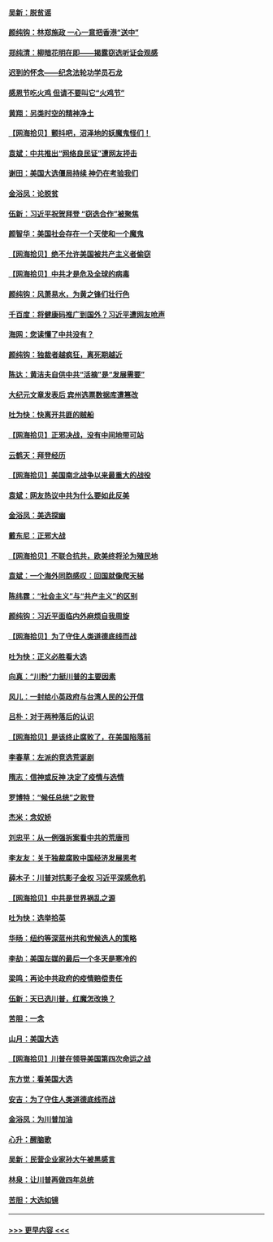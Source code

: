 #### [吴新：脱贫谣](../pages/nsc993/n12580839.md?t=11290602) 
#### [颜纯钩：林郑施政 一心一意把香港“送中”](../pages/nsc993/n12580805.md?t=11290602) 
#### [郑纯清：柳暗花明在即——揭露窃选听证会观感](../pages/nsc993/n12580795.md?t=11290602) 
#### [迟到的怀念——纪念法轮功学员石龙](../pages/nsc993/n12580245.md?t=11290602) 
#### [感恩节吃火鸡  但请不要叫它“火鸡节”](../pages/nsc993/n12580252.md?t=11290602) 
#### [黄翔：另类时空的精神净土](../pages/nsc993/n12578638.md?t=11290602) 
#### [【网海拾贝】颤抖吧，沼泽地的妖魔鬼怪们！](../pages/nsc993/n12578552.md?t=11290602) 
#### [袁斌：中共推出“网络良民证”遭网友抨击](../pages/nsc993/n12578511.md?t=11290602) 
#### [谢田：美国大选僵局持续 神仍在考验我们](../pages/nsc993/n12577432.md?t=11290602) 
#### [金浴凤：论脱贫](../pages/nsc993/n12576386.md?t=11290602) 
#### [伍新：习近平祝贺拜登 “窃选合作”被聚焦](../pages/nsc993/n12576358.md?t=11290602) 
#### [颜智华：美国社会存在一个天使和一个魔鬼](../pages/nsc993/n12574299.md?t=11290602) 
#### [【网海拾贝】绝不允许美国被共产主义者偷窃](../pages/nsc993/n12573396.md?t=11290602) 
#### [【网海拾贝】中共才是危及全球的病毒](../pages/nsc993/n12571204.md?t=11290602) 
#### [颜纯钩：风萧易水，为黄之锋们壮行色](../pages/nsc993/n12571487.md?t=11290602) 
#### [千百度：将健康码推广到国外？习近平遭网友呛声](../pages/nsc993/n12570808.md?t=11290602) 
#### [海网：您读懂了中共没有？](../pages/nsc993/n12570487.md?t=11290602) 
#### [颜纯钩：独裁者越疯狂，离死期越近](../pages/nsc993/n12569055.md?t=11290602) 
#### [陈达：黄洁夫自供中共“活摘”是“发展需要”](../pages/nsc993/n12568541.md?t=11290602) 
#### [大纪元文章发表后 宾州选票数据库遭篡改](../pages/nsc993/n12568105.md?t=11290602) 
#### [吐为快：快离开共匪的贼船](../pages/nsc993/n12568462.md?t=11290602) 
#### [【网海拾贝】正邪决战，没有中间地带可站](../pages/nsc993/n12568439.md?t=11290602) 
#### [云鹤天：拜登经历](../pages/nsc993/n12567294.md?t=11290602) 
#### [【网海拾贝】美国南北战争以来最重大的战役](../pages/nsc993/n12567247.md?t=11290602) 
#### [袁斌：网友热议中共为什么要如此反美](../pages/nsc993/n12567162.md?t=11290602) 
#### [金浴凤：美选探幽](../pages/nsc993/n12567147.md?t=11290602) 
#### [戴东尼：正邪大战](../pages/nsc993/n12567033.md?t=11290602) 
#### [【网海拾贝】不联合抗共，欧美终将沦为殖民地](../pages/nsc993/n12565068.md?t=11290602) 
#### [袁斌：一个海外同胞感叹：回国就像爬天梯](../pages/nsc993/n12564986.md?t=11290602) 
#### [陈纬霆：“社会主义”与“共产主义”的区别](../pages/nsc993/n12562417.md?t=11290602) 
#### [颜纯钩：习近平面临内外麻烦自我周旋](../pages/nsc993/n12563356.md?t=11290602) 
#### [【网海拾贝】为了守住人类道德底线而战](../pages/nsc993/n12562542.md?t=11290602) 
#### [吐为快：正义必胜看大选](../pages/nsc993/n12561967.md?t=11290602) 
#### [向真：“川粉”力挺川普的主要因素](../pages/nsc993/n12560774.md?t=11290602) 
#### [风儿：一封给小英政府与台湾人民的公开信](../pages/nsc993/n12560581.md?t=11290602) 
#### [吕朴：对于两种落后的认识](../pages/nsc993/n12560492.md?t=11290602) 
#### [【网海拾贝】是该终止腐败了，在美国陷落前](../pages/nsc993/n12559936.md?t=11290602) 
#### [李春草：左派的竞选荒诞剧](../pages/nsc993/n12558380.md?t=11290602) 
#### [隋志：信神或反神 决定了疫情与选情](../pages/nsc993/n12558255.md?t=11290602) 
#### [罗博特：“候任总统”之败登](../pages/nsc993/n12558189.md?t=11290602) 
#### [杰米：念奴娇](../pages/nsc993/n12558174.md?t=11290602) 
#### [刘忠平：从一例强拆案看中共的荒唐司](../pages/nsc993/n12558036.md?t=11290602) 
#### [李友友：关于独裁腐败中国经济发展思考](../pages/nsc993/n12558004.md?t=11290602) 
#### [薛木子：川普对抗影子金权 习近平深感危机](../pages/nsc993/n12557342.md?t=11290602) 
#### [【网海拾贝】中共是世界祸乱之源](../pages/nsc993/n12555353.md?t=11290602) 
#### [吐为快：选举拾英](../pages/nsc993/n12555041.md?t=11290602) 
#### [华旸：纽约等深蓝州共和党候选人的策略](../pages/nsc993/n12554309.md?t=11290602) 
#### [李劼：美国左媒的最后一个冬天是寒冷的](../pages/nsc993/n12552947.md?t=11290602) 
#### [梁鸣：再论中共政府的疫情赔偿责任](../pages/nsc993/n12553012.md?t=11290602) 
#### [伍新：天已选川普，红魔怎改换？](../pages/nsc993/n12552970.md?t=11290602) 
#### [苦胆：一念](../pages/nsc993/n12552957.md?t=11290602) 
#### [山月：美国大选](../pages/nsc993/n12552446.md?t=11290602) 
#### [【网海拾贝】川普在领导美国第四次命运之战](../pages/nsc993/n12551973.md?t=11290602) 
#### [东方觉：看美国大选](../pages/nsc993/n12551647.md?t=11290602) 
#### [安吉：为了守住人类道德底线而战](../pages/nsc993/n12551111.md?t=11290602) 
#### [金浴凤：为川普加油](../pages/nsc993/n12551085.md?t=11290602) 
#### [心升：醒脑歌](../pages/nsc993/n12550984.md?t=11290602) 
#### [吴新：民营企业家孙大午被黑感言](../pages/nsc993/n12550656.md?t=11290602) 
#### [林泉：让川普再做四年总统](../pages/nsc993/n12550640.md?t=11290602) 
#### [苦胆：大选如镜](../pages/nsc993/n12550630.md?t=11290602) 

----
#### [ >>> 更早内容 <<< ](../indexes/nsc993-earlier.md)
